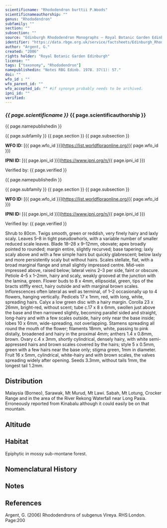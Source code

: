 ```yaml
---
scientificname: "Rhododendron burttii P.Woods"
scientificnameauthorship: ""
genus: "Rhododendron"
subfamily: ""
section: ""
subsection: ""
source: "Edinburgh Rhododendron Monographs – Royal Botanic Garden Edinburgh"
identifier: "https://data.rbge.org.uk/service/factsheets/Edinburgh_Rhododendron_Monographs.xhtml"
author: "Argent, G."
created: "2006"
rights holder: "Royal Botanic Garden Edinburgh"
license: ""
tags: ["taxonomy", "Rhododendron"]
namepublishedin: "Notes RBG Edinb. 1978. 37(1): 57."
doi: ""
wfo_id : ""
wfo_parent_id: ""
wfo_accepted_id: "" #if synonym probably needs to be archived.                      
ipni_id: ""
verified:
---
```

### _{{ page.scientificname }}_ {{ page.scientificauthorship }}
 {{ page.namepublishedin }}

{{ page.subfamily }} {{ page.section }} {{ page.subsection }}

**WFO ID:** [{{ page.wfo_id }}](https://list.worldfloraonline.org/{{ page.wfo_id }})

**IPNI ID:** [{{ page.ipni_id }}](https://www.ipni.org/n/{{ page.ipni_id }})

Verified by: {{ page.verified }}

 {{ page.namepublishedin }}

{{ page.subfamily }} {{ page.section }} {{ page.subsection }}

**WFO ID:** [{{ page.wfo_id }}](https://list.worldfloraonline.org/{{ page.wfo_id }})

**IPNI ID:** [{{ page.ipni_id }}](https://www.ipni.org/n/{{ page.ipni_id }})

Verified by: {{ page.verified }}



Shrub to 80cm. Twigs smooth, green or reddish, very finely hairy and laxly scaly. Leaves 5–8 in tight pseudo­whorls, with a variable number of smaller reduced scale leaves. Blade 18–28 x 9–12mm, obovate; apex broadly pointed to rounded; margin entire, slightly recurved; base tapering; laxly scaly above and with a few simple hairs but quickly glabrescent; below laxly and more persistently scaly but without hairs. Scales stellate, flat, with a broad marginal flange and small slightly impressed centre. Mid-vein impressed above, raised below; lateral veins 2–3 per side, faint or obscure. Petiole 4–5 x 1–2mm, hairy and scaly, weakly grooved at the junction with the lamina, green. Flower buds to 8 x 4mm, ellipsoidal, green, tips of the bracts stiffly erect, hairy outside and with marginal brown scales. Inflorescences often lateral as well as terminal, of 1–2 occasionally up to 4 flowers, hanging vertically. Pedicels 17 x 1mm, red, with long, white, spreading hairs. Calyx a low green disc with a hairy margin. Corolla 23 x 26mm, bright-red, without scent; tube c.17 x 8 x 6mm, swollen just above the base and then narrowed slightly, becoming parallel sided and straight, long-hairy and with a few scales outside, hairy only near the base inside; lobes 10 x 6mm, wide-spreading, not overlapping. Stamens spreading all round the mouth of the flower; filaments 18mm, white, passing to pink distally, broadened and hairy in the proximal 4mm; anthers 1.4 x 0.8mm, brown. Ovary c.4 x 3mm, shortly cylindrical, densely hairy, with white semi-appressed hairs and brown scales covered by the hairs; style 5 x 0.5mm, green with a few hairs near the base only; stigma green, 1mm in diameter. Fruit 16 x 5mm, cylindrical, white-hairy and with brown scales, the valves spreading widely after opening. Seeds 3.3mm, without tails 1mm, the longest tail 1.2mm.

## Distribution
Malaysia (Borneo), Sarawak, Mt Murud, Mt Lawi. Sabah, Mt Lotung, Crocker Range and in the area of the River Rekong Waterfall near Long Pasia. Erroneously reported from Kinabalu although it could easily be on that mountain.

## Altitude


## Habitat
Epiphytic in mossy sub-montane forest.

## Nomenclatural History

                       
## Notes


## References

Argent, G. (2006) Rhododendrons of subgenus Vireya. RHS:London. Page:200
